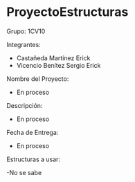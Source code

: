 # ProyectoEstructuras

Grupo: 1CV10

Integrantes:

- Castañeda Martínez Erick
- Vicencio Benítez Sergio Erick

Nombre del Proyecto:

- En proceso

Descripción:

- En proceso

Fecha de Entrega: 

- En proceso

Estructuras a usar:

-No se sabe
